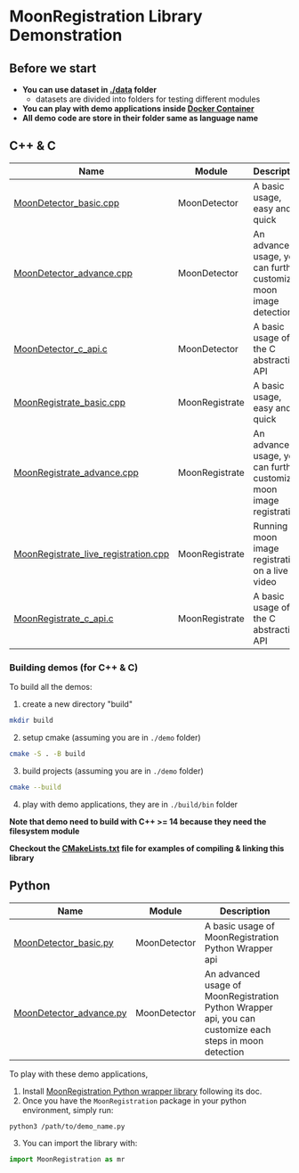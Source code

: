 # MoonRegistration Library Demonstration


## Before we start

* **You can use dataset in [./data](./data) folder**
  * datasets are divided into folders for testing different modules
* **You can play with demo applications inside [Docker Container](../BUILDING.md#build-using-docker-recommend)**
* **All demo code are store in their folder same as language name**

## C++ & C

| Name                                                                                 | Module         | Description                                                          |
|--------------------------------------------------------------------------------------|----------------|----------------------------------------------------------------------|
| [MoonDetector_basic.cpp](./cpp_c/MoonDetector_basic.cpp)                             | MoonDetector   | A basic usage, easy and quick                                        |
| [MoonDetector_advance.cpp](./cpp_c/MoonDetector_advance.cpp)                         | MoonDetector   | An advanced usage, you can further customize moon image detection    |
| [MoonDetector_c_api.c](./cpp_c/MoonDetector_c_api.c)                                 | MoonDetector   | A basic usage of the C abstraction API                               |
| [MoonRegistrate_basic.cpp](./cpp_c/MoonRegistrate_basic.cpp)                         | MoonRegistrate | A basic usage, easy and quick                                        |
| [MoonRegistrate_advance.cpp](./cpp_c/MoonRegistrate_advance.cpp)                     | MoonRegistrate | An advanced usage, you can further customize moon image registration |
| [MoonRegistrate_live_registration.cpp](./cpp_c/MoonRegistrate_live_registration.cpp) | MoonRegistrate | Running moon image registration on a live video                      |
| [MoonRegistrate_c_api.c](./cpp_c/MoonRegistrate_c_api.c)                             | MoonRegistrate | A basic usage of the C abstraction API                               |

### Building demos (for C++ & C)

To build all the demos:

1. create a new directory "build"

```sh
mkdir build
```

2. setup cmake (assuming you are in `./demo` folder)

```sh
cmake -S . -B build
```

3. build projects (assuming you are in `./demo` folder)

```sh
cmake --build
```

4. play with demo applications, they are in `./build/bin` folder

**Note that demo need to build with C++ >= 14 because they need the filesystem module**

**Checkout the [CMakeLists.txt](./CMakeLists.txt) file for examples of compiling & linking this library**


## Python

| Name                                                        | Module       | Description                                                                                              |
|-------------------------------------------------------------|--------------|----------------------------------------------------------------------------------------------------------|
| [MoonDetector_basic.py](./python/MoonDetector_basic.py)     | MoonDetector | A basic usage of MoonRegistration Python Wrapper api                                                     |
| [MoonDetector_advance.py](./python/MoonDetector_advance.py) | MoonDetector | An advanced usage of MoonRegistration Python Wrapper api, you can customize each steps in moon detection |

To play with these demo applications,

1. Install [MoonRegistration Python wrapper library](../platforms/python/README.md) following  its doc.
2. Once you have the `MoonRegistration` package in your python environment, simply run:

```sh
python3 /path/to/demo_name.py
```

3. You can import the library with:

```py
import MoonRegistration as mr
```

